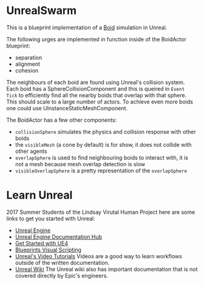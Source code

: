 # UnrealSwarm

This is a blueprint implementation of a [Boid](https://en.wikipedia.org/wiki/Boids) simulation in Unreal. 

The following urges are implemented in function inside of the BoidActor blueprint:
* separation
* alignment
* cohesion

The neighbours of each boid are found using Unreal's collision system. Each boid has a SphereCollisionComponent and this is queired in `Event Tick` to efficiently find all the nearby boids that overlap with that sphere. This should scale to a large number of actors. To achieve even more boids one could use UInstanceStaticMeshComponent.

The BoidActor has a few other components:
* `collisionSphere` simulates the physics and collision response with other boids
* the `visibleMesh` (a cone by default) is for show, it does not collide with other agents
* `overlapSphere` is used to find neighbouring boids to interact with, it is not a mesh because mesh overlap detection is slow
* `visibleOverlapSphere` is a pretty representation of the `overlapSphere`

# Learn Unreal

2017 Summer Students of the Lindsay Virutal Human Project here are some links to get you started with Unreal:
* [Unreal Engine](https://www.unrealengine.com/)
* [Unreal Engine Documentation Hub](https://docs.unrealengine.com/latest/INT/index.html)
* [Get Started with UE4](https://docs.unrealengine.com/latest/INT/GettingStarted/index.html)
* [Blueprints Visual Scripting](https://docs.unrealengine.com/latest/INT/Engine/Blueprints/GettingStarted/index.html)
* [Unreal's Video Tutorials](https://docs.unrealengine.com/latest/INT/Videos/) Videos are a good way to learn workflows outside of the written documentation.
* [Unreal Wiki](https://wiki.unrealengine.com/Main_Page) The Unreal wiki also has important documentation that is not covered directly by Epic's engineers.
